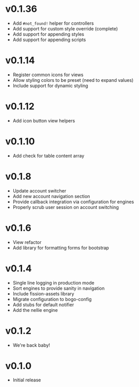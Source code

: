 # v0.1.36
* Add `#not_found!` helper for controllers
* Add support for custom style override (complete)
* Add support for appending styles
* Add support for appending scripts

# v0.1.14
* Register common icons for views
* Allow styling colors to be preset (need to expand values)
* Include support for dynamic styling

# v0.1.12
* Add icon button view helpers

# v0.1.10
* Add check for table content array

# v0.1.8
* Update account switcher
* Add new account navigation section
* Provide callback integration via configuration for engines
* Properly scrub user session on account switching

# v0.1.6
* View refactor
* Add library for formatting forms for bootstrap

# v0.1.4
* Single line logging in production mode
* Sort engines to provide sanity in navigation
* Include fission-assets library
* Migrate configuration to bogo-config
* Add stubs for default notifier
* Add the nellie engine

# v0.1.2
* We're back baby!

# v0.1.0
* Initial release
